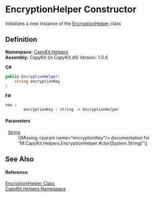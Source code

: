 # EncryptionHelper Constructor


Initializes a new instance of the <a href="T_CapyKit_Helpers_EncryptionHelper.md">EncryptionHelper</a> class



## Definition
**Namespace:** <a href="N_CapyKit_Helpers.md">CapyKit.Helpers</a>  
**Assembly:** CapyKit (in CapyKit.dll) Version: 1.0.4

**C#**
``` C#
public EncryptionHelper(
	string encryptionKey
)
```
**F#**
``` F#
new : 
        encryptionKey : string -> EncryptionHelper
```



#### Parameters
<dl><dt>  <a href="https://learn.microsoft.com/dotnet/api/system.string" target="_blank" rel="noopener noreferrer">String</a></dt><dd>\[Missing &lt;param name="encryptionKey"/&gt; documentation for "M:CapyKit.Helpers.EncryptionHelper.#ctor(System.String)"\]</dd></dl>

## See Also


#### Reference
<a href="T_CapyKit_Helpers_EncryptionHelper.md">EncryptionHelper Class</a>  
<a href="N_CapyKit_Helpers.md">CapyKit.Helpers Namespace</a>  
